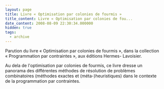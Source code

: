 ```yaml
---
layout: page
title: Livre « Optimisation par colonies de fourmis »
title_content: Livre « Optimisation par colonies de fou...
date_content: 2008-08-09 22:30:34.000000
hidden: true
tags:
  - archive
---
```

Parution du livre « Optimisation par colonies de  fourmis », dans la
collection  « Programmation par contraintes », aux  éditions Hermes-
Lavoisier.



Au dela de l'optimisation par colonies de fourmis, ce livre dresse un panorama
des différentes méthodes de résolution de problèmes combinatoires (méthodes
exactes et (méta-)heuristiques) dans le contexte de la programmation par
contraintes.

